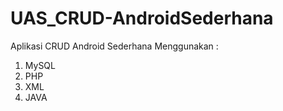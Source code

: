 # UAS_CRUD-AndroidSederhana
Aplikasi CRUD Android Sederhana
Menggunakan :
1. MySQL
2. PHP
3. XML
4. JAVA
